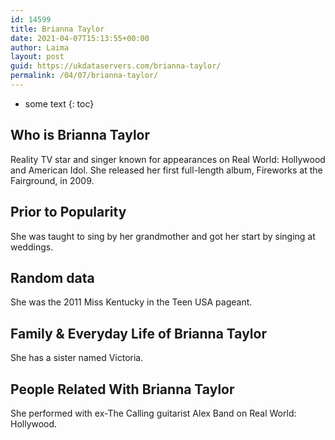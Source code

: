 ```yaml
---
id: 14599
title: Brianna Taylor
date: 2021-04-07T15:13:55+00:00
author: Laima
layout: post
guid: https://ukdataservers.com/brianna-taylor/
permalink: /04/07/brianna-taylor/
---
```


* some text
{: toc}


## Who is Brianna Taylor
                  
                  
                  
Reality TV star and singer known for appearances on Real World: Hollywood and American Idol. She released her first full-length album, Fireworks at the Fairground, in 2009.
                  
              
            
              
            
                
                
                
## Prior to Popularity
                  
                  
                  
She was taught to sing by her grandmother and got her start by singing at weddings.
                  
              
            
              
            
                
                
                
## Random data
                  
                  
                  
She was the 2011 Miss Kentucky in the Teen USA pageant.
                  
              
            
              
            
                
                
                
## Family & Everyday Life of Brianna Taylor
                  
                  
                  
She has a sister named Victoria.
                  
              
            
              
            
                
                
                
## People Related With Brianna Taylor
                  
                  
                  
She performed with ex-The Calling guitarist Alex Band on Real World: Hollywood.
                  
              
            
              
            
                
              
            
              
              
            
            
              
            
          
          
          